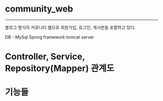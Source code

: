 # community_web
---
 블로그 형식의 커뮤니티 웹으로 회원가입, 로그인, 게시판을 포함하고 있다.
 
 DB - MySql
 Spring framework
 tomcat server
 
 
# Controller, Service, Repository(Mapper) 관계도


# 기능들
 
